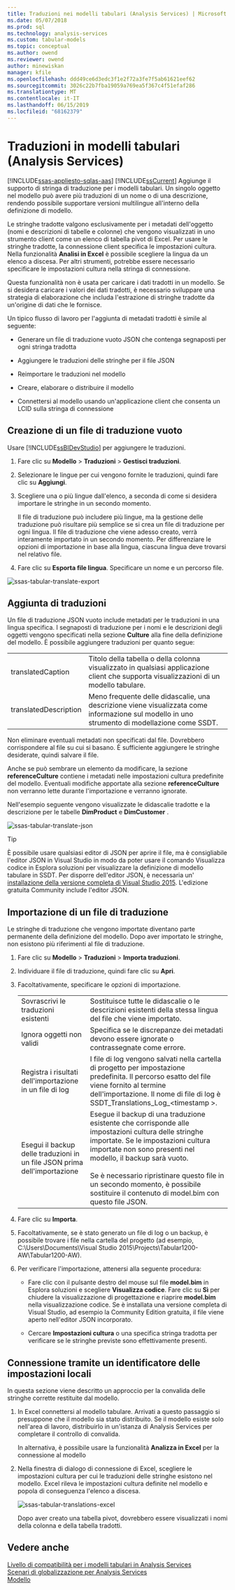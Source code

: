 ```yaml
---
title: Traduzioni nei modelli tabulari (Analysis Services) | Microsoft Docs
ms.date: 05/07/2018
ms.prod: sql
ms.technology: analysis-services
ms.custom: tabular-models
ms.topic: conceptual
ms.author: owend
ms.reviewer: owend
author: minewiskan
manager: kfile
ms.openlocfilehash: ddd49ce6d3edc3f1e2f72a3fe7f5ab61621eef62
ms.sourcegitcommit: 3026c22b7fba19059a769ea5f367c4f51efaf286
ms.translationtype: MT
ms.contentlocale: it-IT
ms.lasthandoff: 06/15/2019
ms.locfileid: "68162379"
---
```

# <a name="translations-in-tabular-models-analysis-services"></a>Traduzioni in modelli tabulari (Analysis Services)
[!INCLUDE[ssas-appliesto-sqlas-aas](../../includes/ssas-appliesto-sqlas-aas.md)]
  [!INCLUDE[ssCurrent](../../includes/sscurrent-md.md)] Aggiunge il supporto di stringa di traduzione per i modelli tabulari. Un singolo oggetto nel modello può avere più traduzioni di un nome o di una descrizione, rendendo possibile supportare versioni multilingue all'interno della definizione di modello.  
  
 Le stringhe tradotte valgono esclusivamente per i metadati dell'oggetto (nomi e descrizioni di tabelle e colonne) che vengono visualizzati in uno strumento client come un elenco di tabella pivot di Excel.  Per usare le stringhe tradotte, la connessione client specifica le impostazioni cultura. Nella funzionalità **Analisi in Excel** è possibile scegliere la lingua da un elenco a discesa. Per altri strumenti, potrebbe essere necessario specificare le impostazioni cultura nella stringa di connessione.  
  
 Questa funzionalità non è usata per caricare i dati tradotti in un modello. Se si desidera caricare i valori dei dati tradotti, è necessario sviluppare una strategia di elaborazione che includa l'estrazione di stringhe tradotte da un'origine di dati che le fornisce.  
  
 Un tipico flusso di lavoro per l'aggiunta di metadati tradotti è simile al seguente:  
  
-   Generare un file di traduzione vuoto JSON che contenga segnaposti per ogni stringa tradotta  
  
-   Aggiungere le traduzioni delle stringhe per il file JSON  
  
-   Reimportare le traduzioni nel modello  
  
-   Creare, elaborare o distribuire il modello  
  
-   Connettersi al modello usando un'applicazione client che consenta un LCID sulla stringa di connessione  
  
## <a name="create-an-empty-translation-file"></a>Creazione di un file di traduzione vuoto  
 Usare [!INCLUDE[ssBIDevStudio](../../includes/ssbidevstudio-md.md)] per aggiungere le traduzioni.  
  
1.  Fare clic su **Modello** > **Traduzioni** > **Gestisci traduzioni**.  
  
2.  Selezionare le lingue per cui vengono fornite le traduzioni, quindi fare clic su **Aggiungi**.  
  
3.  Scegliere una o più lingue dall'elenco, a seconda di come si desidera importare le stringhe in un secondo momento.  
  
     Il file di traduzione può includere più lingue, ma la gestione delle traduzione può risultare più semplice se si crea un file di traduzione per ogni lingua. Il file di traduzione che viene adesso creato, verrà interamente importato in un secondo momento. Per differenziare le opzioni di importazione in base alla lingua, ciascuna lingua deve trovarsi nel relativo file.  
  
4.  Fare clic su **Esporta file lingua**.  Specificare un nome e un percorso file.  
  
 ![ssas-tabular-translate-export](../../analysis-services/tabular-models/media/ssas-tabular-translate-export.png "ssas-tabular-translate-export")  
  
## <a name="add-translations"></a>Aggiunta di traduzioni  
 Un file di traduzione JSON vuoto include metadati per le traduzioni in una lingua specifica. I segnaposti di traduzione per i nomi e le descrizioni degli oggetti vengono specificati nella sezione **Culture** alla fine della definizione del modello. È possibile aggiungere traduzioni per quanto segue:  
  
|||  
|-|-|  
|translatedCaption|Titolo della tabella o della colonna visualizzato in qualsiasi applicazione client che supporta visualizzazioni di un modello tabulare.|  
|translatedDescription|Meno frequente delle didascalie, una descrizione viene visualizzata come informazione sul modello in uno strumento di modellazione come SSDT.|  
  
 Non eliminare eventuali metadati non specificati dal file.  Dovrebbero corrispondere al file su cui si basano. È sufficiente aggiungere le stringhe desiderate, quindi salvare il file.  
  
 Anche se può sembrare un elemento da modificare, la sezione  **referenceCulture** contiene i metadati nelle impostazioni cultura predefinite del modello. Eventuali modifiche apportate alla sezione **referenceCulture** non verranno lette durante l'importazione e verranno ignorate.  
  
 Nell'esempio seguente vengono visualizzate le didascalie tradotte e la descrizione per le tabelle **DimProduct** e **DimCustomer** .  
  
 ![ssas-tabular-translate-json](../../analysis-services/tabular-models/media/ssas-tabular-translate-json.png "ssas-tabular-translate-json")  
  
> [!TIP]  
>  È possibile usare qualsiasi editor di JSON per aprire il file, ma è consigliabile l'editor JSON in Visual Studio in modo da poter usare il comando Visualizza codice in Esplora soluzioni per visualizzare la definizione di modello tabulare in SSDT. Per disporre dell'editor JSON, è necessaria un' [installazione della versione completa di Visual Studio 2015](https://www.visualstudio.com/en-us/downloads/download-visual-studio-vs.aspx). L'edizione gratuita Community include l'editor JSON.  
  
## <a name="import-a-translation-file"></a>Importazione di un file di traduzione  
 Le stringhe di traduzione che vengono importate diventano parte permanente della definizione del modello. Dopo aver importato le stringhe, non esistono più riferimenti al file di traduzione.  
  
1.  Fare clic su **Modello** > **Traduzioni** > **Importa traduzioni**.  
  
2.  Individuare il file di traduzione, quindi fare clic su **Apri**.  
  
3.  Facoltativamente, specificare le opzioni di importazione.  
  
    |||  
    |-|-|  
    |Sovrascrivi le traduzioni esistenti|Sostituisce tutte le didascalie o le descrizioni esistenti della stessa lingua del file che viene importato.|  
    |Ignora oggetti non validi|Specifica se le discrepanze dei metadati devono essere ignorate o contrassegnate come errore.|  
    |Registra i risultati dell'importazione in un file di log|I file di log vengono salvati nella cartella di progetto per impostazione predefinita. Il percorso esatto del file viene fornito al termine dell'importazione. Il nome di file di log è SSDT_Translations_Log_\<timestamp >.|  
    |Esegui il backup delle traduzioni in un file JSON prima dell'importazione|Esegue il backup di una traduzione esistente che corrisponde alle impostazioni cultura delle stringhe importate.  Se le impostazioni cultura importate non sono presenti nel modello, il backup sarà vuoto.<br /><br /> Se è necessario ripristinare questo file in un secondo momento, è possibile sostituire il contenuto di model.bim con questo file JSON.|  
  
4.  Fare clic su **Importa**.  
  
5.  Facoltativamente, se è stato generato un file di log o un backup, è possibile trovare i file nella cartella del progetto (ad esempio, C:\Users\Documents\Visual Studio 2015\Projects\Tabular1200-AW\Tabular1200-AW).  
  
6.  Per verificare l'importazione, attenersi alla seguente procedura:  
  
    -   Fare clic con il pulsante destro del mouse sul file **model.bim** in Esplora soluzioni e scegliere **Visualizza codice**. Fare clic su **Sì** per chiudere la visualizzazione di progettazione e riaprire **model.bim** nella visualizzazione codice.  Se è installata una versione completa di Visual Studio, ad esempio la Community Edition gratuita, il file viene aperto nell'editor JSON incorporato.  
  
    -   Cercare **Impostazioni cultura** o una specifica stringa tradotta per verificare se le stringhe previste sono effettivamente presenti.  
  
## <a name="connect-using-a-locale-identifier"></a>Connessione tramite un identificatore delle impostazioni locali  
 In questa sezione viene descritto un approccio per la convalida delle stringhe corrette restituite dal modello.  
  
1.  In Excel connettersi al modello tabulare. Arrivati a questo passaggio si presuppone che il modello sia stato distribuito. Se il modello esiste solo nell'area di lavoro, distribuirlo in un'istanza di Analysis Services per completare il controllo di convalida.  
  
     In alternativa, è possibile usare la funzionalità **Analizza in Excel** per la connessione al modello  
  
2.  Nella finestra di dialogo di connessione di Excel, scegliere le impostazioni cultura per cui le traduzioni delle stringhe esistono nel modello. Excel rileva le impostazioni cultura definite nel modello e popola di conseguenza l'elenco a discesa.  
  
     ![ssas-tabular-translations-excel](../../analysis-services/tabular-models/media/ssas-tabular-translations-excel.png "ssas-tabular-translations-excel")  
  
     Dopo aver creato una tabella pivot, dovrebbero essere visualizzati i nomi della colonna e della tabella tradotti.  
  
## <a name="see-also"></a>Vedere anche  
 [Livello di compatibilità per i modelli tabulari in Analysis Services](../../analysis-services/tabular-models/compatibility-level-for-tabular-models-in-analysis-services.md)   
 [Scenari di globalizzazione per Analysis Services](../../analysis-services/globalization-scenarios-for-analysis-services.md)   
 [Modello](../../analysis-services/tabular-models/analyze-in-excel-ssas-tabular.md)  
  
  
